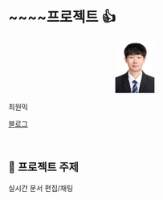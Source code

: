 <!-- # issue-test
###

# 큰 글자
## 큰 글자
### 큰 글자
###### 큰 글자

---

그냥 글자

---

안녕하세요. 벌써 **배고파**요

---

- 순서없는 리스트 아이템1
    - 아이템에서 또 리스트 아이템1
    - 아이템에서 또 리스트 아이템2
    - 아이템에서 또 리스트 아이템3
- 순서없는 리스트 아이템2
- 순서없는 리스트 아이템3

1. 순서 있는 리스트 아이템1
    1. 아이템에서 또 리스트 아이템1
    2. 아이템에서 또 리스트 아이템2
    3. 아이템에서 또 리스트 아이템3
2. 순서 있는 리스트 아이템2
3. 순서 있는 리스트 아이템3

---

글자 쓰다가 개행  
하고 싶으면 띄어쓰기 2번 해줌 
[이렇게 안 됨]

---

[네아버](https://www.naver.com/)

[이미지설명](./img/image.png)

[![이미지설명](./img/image.png)](https://www.naver.com/)

---

`백틱`

<details>
<summary>회원 기능</summary>
목록1  

목록2  

목록3  

목록4
</details> -->

<h1 align="cneter">~~~~프로젝트 👍</h1>

<div align="center">
    <img src="./img/사진.jpg" style="zoom:22%" aling="center"/>
</div>

최원익  

[블로그](https://blog.naver.com/dyd975)

<br>

## 📌 프로젝트 주제

실시간 문서 편집/채팅